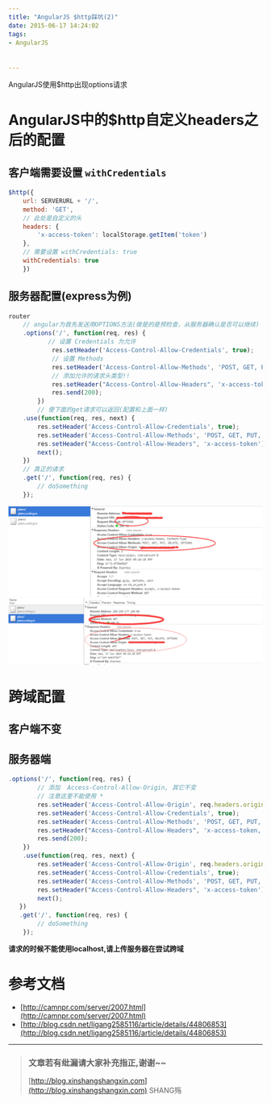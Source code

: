 ```yaml
---
title: "AngularJS $http踩坑(2)"
date: 2015-06-17 14:24:02
tags:
- AngularJS


---
```


AngularJS使用$http出现options请求
<!-- more -->



# AngularJS中的$http自定义headers之后的配置
## 客户端需要设置 `withCredentials`
```js
$http({
    url: SERVERURL + '/',
    method: 'GET',
    // 此处是自定义的头
    headers: {
        'x-access-token': localStorage.getItem('token')
    },
    // 需要设置 withCredentials: true
    withCredentials: true
    })
```

## 服务器配置(express为例)
```js
router
    // angular为首先发送用OPTIONS方法(做是的是预检查，从服务器确认是否可以继续)
    .options('/', function(req, res) {
           // 设置 Credentials 为允许
            res.setHeader('Access-Control-Allow-Credentials', true);
            // 设置 Methods
            res.setHeader('Access-Control-Allow-Methods', 'POST, GET, PUT, DELETE, OPTIONS');
            // 添加允许的请求头类型!!
            res.setHeader("Access-Control-Allow-Headers", 'x-access-token, Content-Type'); 
            res.send(200);
        })
        // 使下面的get请求可以返回(配置和上面一样)
    .use(function(req, res, next) {
        res.setHeader('Access-Control-Allow-Credentials', true);
        res.setHeader('Access-Control-Allow-Methods', 'POST, GET, PUT, DELETE, OPTIONS');
        res.setHeader("Access-Control-Allow-Headers", 'x-access-token'); 
        next();
    })
    // 真正的请求  
    .get('/', function(req, res) {
        // doSomething
    });
```

![options请求](/img/angularjs/http1.png)
![get请求](/img/angularjs/http2.png)


# 跨域配置
## 客户端不变
## 服务器端

```js
.options('/', function(req, res) {
        // 添加  Access-Control-Allow-Origin, 其它不变
        // 注意这里不能使用 *
        res.setHeader('Access-Control-Allow-Origin', req.headers.origin);
        res.setHeader('Access-Control-Allow-Credentials', true);
        res.setHeader('Access-Control-Allow-Methods', 'POST, GET, PUT, DELETE, OPTIONS');
        res.setHeader("Access-Control-Allow-Headers", 'x-access-token, Content-Type'); 
        res.send(200);
    })
    .use(function(req, res, next) {
        res.setHeader('Access-Control-Allow-Origin', req.headers.origin);
        res.setHeader('Access-Control-Allow-Credentials', true);
        res.setHeader('Access-Control-Allow-Methods', 'POST, GET, PUT, DELETE, OPTIONS');
        res.setHeader("Access-Control-Allow-Headers", 'x-access-token');
        next();
   })
   .get('/', function(req, res) {
        // doSomething
    });
```
**请求的时候不能使用localhost,请上传服务器在尝试跨域**

# 参考文档
- [http://camnpr.com/server/2007.html](http://camnpr.com/server/2007.html)
- [http://blog.csdn.net/ligang2585116/article/details/44806853](http://blog.csdn.net/ligang2585116/article/details/44806853)

-----------------------

> ### 文章若有纰漏请大家补充指正,谢谢~~
> [http://blog.xinshangshangxin.com](http://blog.xinshangshangxin.com) SHANG殇

